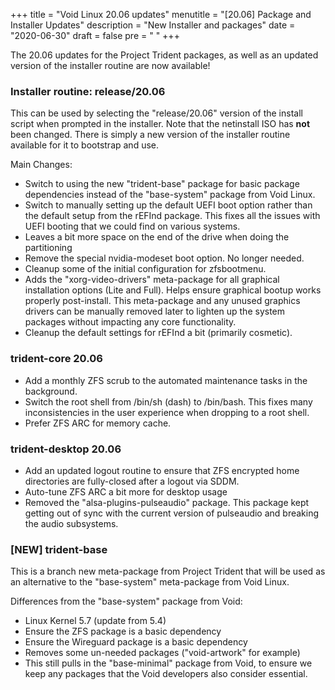 +++
title = "Void Linux 20.06 updates"
menutitle = "[20.06] Package and Installer Updates"
description = "New Installer and packages"
date = "2020-06-30"
draft = false
pre = "<i class='fa fa-exclamation'></i>	"
+++

The 20.06 updates for the Project Trident packages, as well as an updated version of the installer routine are now available!

### Installer routine: release/20.06
This can be used by selecting the "release/20.06" version of the install script when prompted in the installer. 
Note that the netinstall ISO has **not** been changed. There is simply a new version of the installer routine available for it to bootstrap and use.

Main Changes:

* Switch to using the new "trident-base" package for basic package dependencies instead of the "base-system" package from Void Linux.
* Switch to manually setting up the default UEFI boot option rather than the default setup from the rEFInd package. This fixes all the issues with UEFI booting that we could find on various systems.
* Leaves a bit more space on the end of the drive when doing the partitioning
* Remove the special nvidia-modeset boot option. No longer needed.
* Cleanup some of the initial configuration for zfsbootmenu.
* Adds the "xorg-video-drivers" meta-package for all graphical installation options (Lite and Full). Helps ensure graphical bootup works properly post-install. This meta-package and any unused graphics drivers can be manually removed later to lighten up the system packages without impacting any core functionality.
* Cleanup the default settings for rEFInd a bit (primarily cosmetic).

### trident-core 20.06
* Add a monthly ZFS scrub to the automated maintenance tasks in the background.
* Switch the root shell from /bin/sh (dash) to /bin/bash. This fixes many inconsistencies in the user experience when dropping to a root shell.
* Prefer ZFS ARC for memory cache.

### trident-desktop 20.06
* Add an updated logout routine to ensure that ZFS encrypted home directories are fully-closed after a logout via SDDM.
* Auto-tune ZFS ARC a bit more for desktop usage
* Removed the "alsa-plugins-pulseaudio" package. This package kept getting out of sync with the current version of pulseaudio and breaking the audio subsystems.

### [NEW] trident-base
This is a branch new meta-package from Project Trident that will be used as an alternative to the "base-system" meta-package from Void Linux.

Differences from the "base-system" package from Void:

* Linux Kernel 5.7 (update from 5.4)
* Ensure the ZFS package is a basic dependency
* Ensure the Wireguard package is a basic dependency
* Removes some un-needed packages ("void-artwork" for example)
* This still pulls in the "base-minimal" package from Void, to ensure we keep any packages that the Void developers also consider essential.
